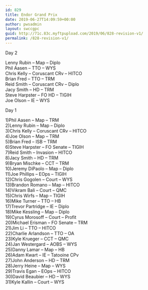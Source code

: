 ```yaml
---
id: 829
title: Endor Grand Prix
date: 2019-06-27T14:09:59+00:00
author: pwsadmin
layout: swccgpc
guid: http://71c.83c.myftpupload.com/2019/06/828-revision-v1/
permalink: /828-revision-v1/
---
```

Day 2

Lenny Rubin – Map – Diplo  
Phil Aasen – TTO – WYS  
Chris Kelly – Coruscant CRv – HITCO  
Brian Fred – TTO – TRM  
Reid Smith – Coruscant CRv – Diplo  
Jacy Smith – HD – TRM  
Steve Harpster – FO HD – TIGIH  
Joe Olson – IE – WYS

Day 1

1)Phil Aasen – Map – TRM  
2)Lenny Rubin – Map – Diplo  
3)Chris Kelly – Coruscant CRv – HITCO  
4)Joe Olson – Map – TRM  
5)Brian Fred – ISB – TRM  
6)Steve Harpster – FO Senate – TIGIH  
7)Reid Smith – Invasion – HITCO  
8)Jacy Smith – HD – TRM  
9)Bryan Mischke – CCT – TRM  
10)Jeremy DiPaolo – Map – Diplo  
11)Joe Phillips – EOps – TIGIH  
12)Chris Gogolen – Court – WYS  
13)Brandon Romano – Map – HITCO  
14)Vikram Bali – Court – QMC  
15)Chris Wirfs – Map – TIGIH  
16)Mike Turner – TTO – HB  
17)Trevor Partridge – IE – Diplo  
18)Mike Kessling – Map – Diplo  
19)Cyrus Morosoff – Court – Profit  
20)Michael Erisman – FO Senate – TRM  
21)Jim Li – TTO – HITCO  
22)Charlie Arlandson – TTO – OA  
23)Kyle Krueger – CCT – QMC  
24)Jan Westergard – AOBS – WYS  
25)Danny Lamar – Map – HB  
26)Adam Kwart – IE – Tatooine CPv  
27)John Anderson – HD – TRM  
28)Jerry Heine – Map – WYS  
29)Travis Egan – EOps – HITCO  
30)David Beaubier – HD – WYS  
31)Kyle Kallin – Court – WYS